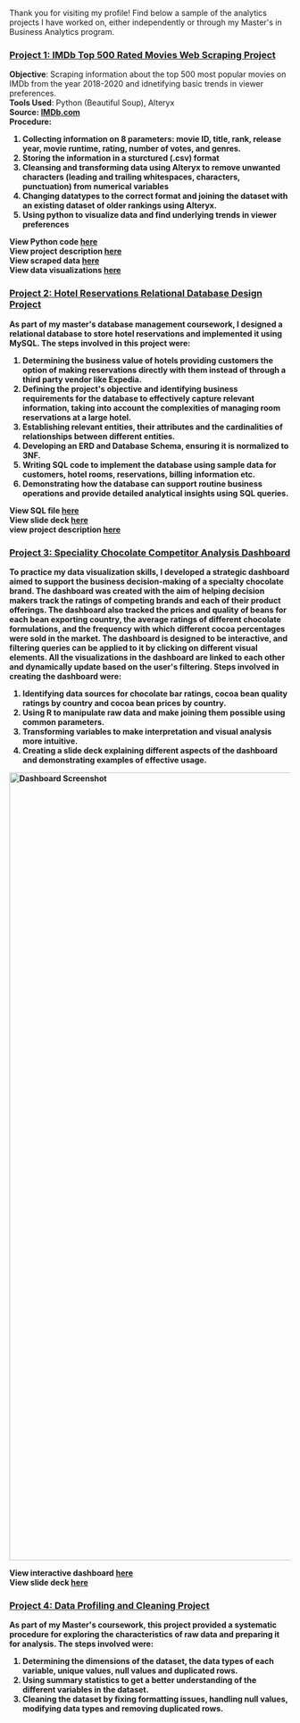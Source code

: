 Thank you for visiting my profile! Find below a sample of the analytics projects I have worked on, either independently or through my Master's in Business Analytics program. 

### [Project 1: IMDb Top 500 Rated Movies Web Scraping Project](https://github.com/sohampatki/Portfolio/tree/main/WebScraping)

<b>Objective</b>: Scraping information about the top 500 most popular movies on IMDb from the year 2018-2020 and idnetifying basic trends in viewer preferences. <br>
<b>Tools Used</b>: Python (Beautiful Soup), Alteryx <br>
<b>Source: [IMDb.com](https://www.imdb.com/search/title/?at=0&sort=num_votes,desc&start=1&title_type=feature&year=2018,2020)<br>
<b>Procedure</b>:
 1. Collecting information on 8 parameters: movie ID, title, rank, release year, movie
runtime, rating, number of votes, and genres.
2. Storing the information in a sturctured (.csv) format
3. Cleansing and transforming data using Alteryx to remove unwanted characters (leading and trailing whitespaces, characters, punctuation) from numerical variables
4. Changing datatypes to the correct format and joining the dataset with an existing dataset of older rankings using Alteryx.
5. Using python to visualize data and find underlying trends in viewer preferences
 
View Python code [here](https://github.com/sohampatki/Portfolio/blob/main/WebScraping/Python_Code.ipynb) <br>
View project description [here](https://github.com/sohampatki/Portfolio/blob/main/WebScraping/Project%20Description.pdf) <br>
View scraped data [here](https://github.com/sohampatki/Portfolio/blob/main/WebScraping/IMDBTop500.csv) <br>
View data visualizations [here](https://github.com/sohampatki/Portfolio/blob/main/WebScraping/IMDB_Vizzes.ipynb)
### [Project 2: Hotel Reservations Relational Database Design Project](https://github.com/sohampatki/Portfolio/tree/main/Hotel%20Reservations%20Database%20Design)

As part of my master's database management coursework, I designed a relational database to store hotel reservations and implemented it using MySQL. The steps involved in this project were:

1. Determining the business value of hotels providing customers the option of making reservations directly with them instead of through a third party vendor like Expedia.
2. Defining the project's objective and identifying business requirements for the database to effectively capture relevant information, taking into account the complexities of managing room reservations at a large hotel. 
3. Establishing relevant entities, their attributes and the cardinalities of relationships between different entities.
4. Developing an ERD and Database Schema, ensuring it is normalized to 3NF.
5. Writing SQL code to implement the database using sample data for customers, hotel rooms, reservations, billing information etc.
6. Demonstrating how the database can support routine business operations and provide detailed analytical insights using SQL queries.

View SQL file [here](https://github.com/sohampatki/Portfolio/blob/main/Hotel%20Reservations%20Database%20Design/Hotel%20Reservations%20Relational%20Database%20(MySQL)) <br>
View slide deck [here](https://github.com/sohampatki/Portfolio/blob/main/Hotel%20Reservations%20Database%20Design/Database%20Design%20Slide%20Deck.pdf) <br>
view project description [here](https://github.com/sohampatki/Portfolio/blob/main/Hotel%20Reservations%20Database%20Design/Design%20Process%20Description.pdf)

### [Project 3: Speciality Chocolate Competitor Analysis Dashboard](https://github.com/sohampatki/Portfolio/tree/main/Competitive%20Analysis%20Dashboard%20(Tableau)%20)

To practice my data visualization skills, I developed a strategic dashboard aimed to support the business decision-making of a specialty chocolate brand. The dashboard was created with the aim of helping decision makers track the ratings of competing brands and each of their product offerings. The dashboard also tracked the prices and quality of beans for each bean exporting country, the average ratings of different chocolate formulations, and the frequency with which different cocoa percentages were sold in the market. The dashboard is designed to be interactive, and filtering queries can be applied to it by clicking on different visual elements. All the visualizations in the dashboard are linked to each other and dynamically update based on the user's filtering. Steps involved in creating the dashboard were:

1. Identifying data sources for chocolate bar ratings, cocoa bean quality ratings by country and cocoa bean prices by country.
2. Using R to manipulate raw data and make joining them possible using common parameters.
3. Transforming variables to make interpretation and visual analysis more intuitive.
4. Creating a slide deck explaining different aspects of the dashboard and demonstrating examples of effective usage.
<img width="1412" alt="Dashboard Screenshot" src="https://github.com/sohampatki/Portfolio/assets/133144327/d3379130-2075-4380-bfd0-09b5afcc0f68">

View interactive dashboard [here](https://public.tableau.com/app/profile/sohampatki/viz/SpecialtyChocolateBrandandBeanQualityTracker/Dashboard1) <br>
View slide deck [here](https://github.com/sohampatki/Portfolio/blob/main/Dashboard_Slide_deck.pdf)


### [Project 4: Data Profiling and Cleaning Project](https://github.com/sohampatki/Portfolio/blob/main/Data%20Profiling%20and%20Cleaning%20Project.md)

As part of my Master's coursework, this project provided a systematic procedure for exploring the characteristics of raw data and preparing it for analysis. The steps involved were:

1. Determining the dimensions of the dataset, the data types of each variable, unique values, null values and duplicated rows.
2. Using summary statistics to get a better understanding of the different variables in the dataset.
3. Cleaning the dataset by fixing formatting issues, handling null values, modifying data types and removing duplicated rows. 
